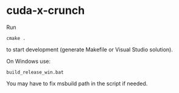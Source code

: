# cuda-x-crunch

Run

```
cmake .
```

to start development (generate Makefile or Visual Studio solution).

On Windows use:

```
build_release_win.bat
```

You may have to fix msbuild path in the script if needed.
